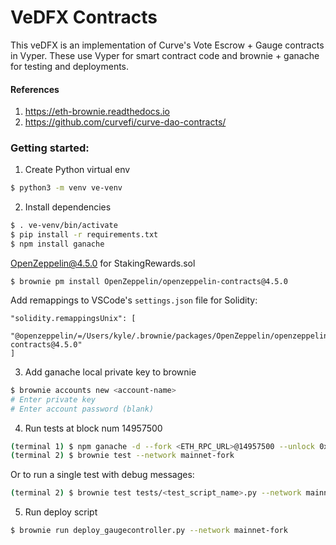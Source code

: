 # VeDFX Contracts

This veDFX is an implementation of Curve's Vote Escrow + Gauge contracts in Vyper. These use Vyper
for smart contract code and brownie + ganache for testing and deployments.

#### References

1. https://eth-brownie.readthedocs.io
2. https://github.com/curvefi/curve-dao-contracts/

### Getting started:

1. Create Python virtual env

```bash
$ python3 -m venv ve-venv
```

2. Install dependencies

```bash
$ . ve-venv/bin/activate
$ pip install -r requirements.txt
$ npm install ganache
```

OpenZeppelin@4.5.0 for StakingRewards.sol

```
$ brownie pm install OpenZeppelin/openzeppelin-contracts@4.5.0
```

Add remappings to VSCode's `settings.json` file for Solidity:

```
"solidity.remappingsUnix": [
  "@openzeppelin/=/Users/kyle/.brownie/packages/OpenZeppelin/openzeppelin-contracts@4.5.0"
]
```

3. Add ganache local private key to brownie

```bash
$ brownie accounts new <account-name>
# Enter private key
# Enter account password (blank)
```

4. Run tests at block num 14957500

```bash
(terminal 1) $ npm ganache -d --fork <ETH_RPC_URL>@14957500 --unlock 0x27E843260c71443b4CC8cB6bF226C3f77b9695AF
(terminal 2) $ brownie test --network mainnet-fork
```

Or to run a single test with debug messages:

```bash
(terminal 2) $ brownie test tests/<test_script_name>.py --network mainnet-fork -s
```

5. Run deploy script

```bash
$ brownie run deploy_gaugecontroller.py --network mainnet-fork
```
